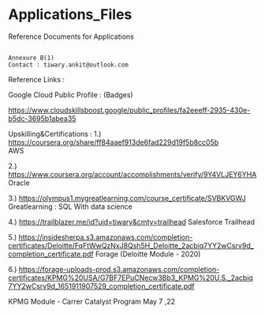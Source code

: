 # Applications_Files
Reference Documents for Applications 


                                                                            Annexure B(1)                                                                                                                                                                                                            Contact : tiwary.ankit@outlook.com
Reference Links : 

Google Cloud Public Profile : (Badges)

https://www.cloudskillsboost.google/public_profiles/fa2eeeff-2935-430e-b5dc-3695b1abea35


Upskilling&Certifications : 
1.) https://coursera.org/share/ff84aaef913de6fad229d19f5b8cc05b                 
AWS


2.)  https://www.coursera.org/account/accomplishments/verify/9Y4VLJEY6YHA      
 Oracle 
 
 
3.)  https://olympus1.mygreatlearning.com/course_certificate/SVBKVGWJ    
  Greatlearning : SQL With data science 


4.)    https://trailblazer.me/id?uid=tiwary&cmty=trailhead
Salesforce Trailhead 


5.)
https://insidesherpa.s3.amazonaws.com/completion-certificates/Deloitte/FqFtWwQzNxJ8Qsh5H_Deloitte_2acbiq7YY2wCsrv9d_completion_certificate.pdf
                        Forage (Deloitte Module - 2020)

6.)
https://forage-uploads-prod.s3.amazonaws.com/completion-certificates/KPMG%20USA/G7BF7EPuCNecw3Bb3_KPMG%20U.S._2acbiq7YY2wCsrv9d_1651911907529_completion_certificate.pdf

KPMG Module - Carrer Catalyst Program May 7 ,22 
